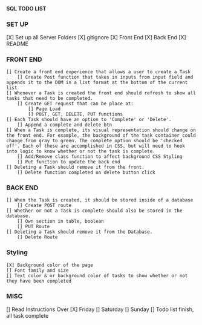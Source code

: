 #### SQL TODO LIST

### SET UP
[X] Set up all Server Folders
    [X]  gitignore
    [X]  Front End
    [X]  Back End
    [X]  README

### FRONT END
    [] Create a front end experience that allows a user to create a Task
        [] Create Post function that takes in inputs from input field and appends it to the DOM in a list format at the bottom of the current list
    [] Whenever a Task is created the front end should refresh to show all tasks that need to be completed.
        [] Create GET request that can be place at:
            [] Page Load
            [] POST, GET, DELETE, PUT functions
    [] Each Task should have an option to 'Complete' or 'Delete'.
        [] Append a complete and delete btn
    [] When a Task is complete, its visual representation should change on the front end. For example, the background of the task container could change from gray to green. The complete option should be 'checked off'. Each of these are accomplished in CSS, but will need to hook into logic to know whether or not the task is complete.
        [] Add/Remove class function to affect background CSS Styling
        [] Put function to update the back end
    [] Deleting a Task should remove it from the front.
        [] Delete function completed on delete button click

### BACK END
    [] When the Task is created, it should be stored inside of a database
        [] Create POST route
    [] Whether or not a Task is complete should also be stored in the database.
        [] Own section in table, boolean
        [] PUT Route
    [] Deleting a Task should remove it from the Database.
        [] Delete Route

### Styling
    [X] Background color of the page
    [] Font family and size
    [] Text color & or background color of tasks to show whether or not they have been completed


### MISC
[] Read Instructions Over
    [X] Friday
    [] Saturday
    [] Sunday
[] Todo list finish, all task complete